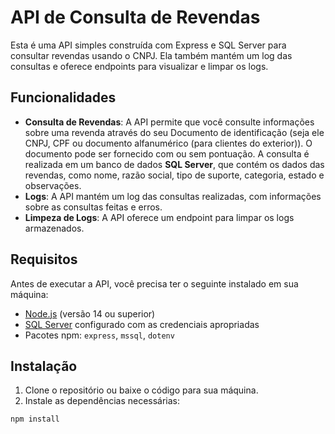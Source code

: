 # API de Consulta de Revendas

Esta é uma API simples construída com Express e SQL Server para consultar revendas usando o CNPJ. Ela também mantém um log das consultas e oferece endpoints para visualizar e limpar os logs.

## Funcionalidades

- **Consulta de Revendas**: A API permite que você consulte informações sobre uma revenda através do seu Documento de identificação (seja ele CNPJ, CPF ou documento alfanumérico (para clientes do exterior)). O documento pode ser fornecido com ou sem pontuação. A consulta é realizada em um banco de dados **SQL Server**, que contém os dados das revendas, como nome, razão social, tipo de suporte, categoria, estado e observações.
- **Logs**: A API mantém um log das consultas realizadas, com informações sobre as consultas feitas e erros.
- **Limpeza de Logs**: A API oferece um endpoint para limpar os logs armazenados.

## Requisitos

Antes de executar a API, você precisa ter o seguinte instalado em sua máquina:

- [Node.js](https://nodejs.org/) (versão 14 ou superior)
- [SQL Server](https://www.microsoft.com/en-us/sql-server) configurado com as credenciais apropriadas
- Pacotes npm: `express`, `mssql`, `dotenv`

## Instalação

1. Clone o repositório ou baixe o código para sua máquina.
2. Instale as dependências necessárias:

```bash
npm install
```
